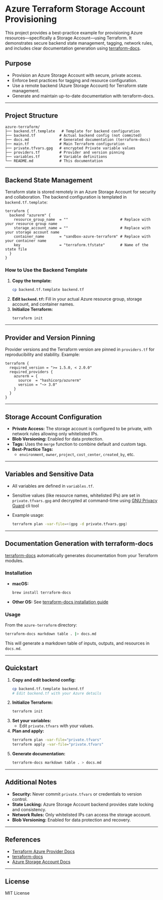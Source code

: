 # Azure Terraform Storage Account Provisioning

This project provides a best-practice example for provisioning Azure resources—specifically a Storage Account—using Terraform. It demonstrates secure backend state management, tagging, network rules, and includes clear documentation generation using [terraform-docs](https://terraform-docs.io/).

## Purpose

- Provision an Azure Storage Account with secure, private access.
- Enforce best practices for tagging and resource configuration.
- Use a remote backend (Azure Storage Account) for Terraform state management.
- Generate and maintain up-to-date documentation with terraform-docs.

---

## Project Structure

```
azure-terraform/
├── backend.tf.template   # Template for backend configuration
├── backend.tf           # Actual backend config (not commited)
├── docs.md              # Generated documentation (terraform-docs)
├── main.tf              # Main Terraform configuration
├── private.tfvars.gpg   # encrypted Private variable values 
├── providers.tf         # Provider and version pinning
├── variables.tf         # Variable definitions
└── README.md            # This documentation
```

---

## Backend State Management

Terraform state is stored remotely in an Azure Storage Account for security and collaboration. The backend configuration is templated in `backend.tf.template`:

```
terraform {
  backend "azurerm" {
    resource_group_name  = ""                        # Replace with your resource group name
    storage_account_name = ""                        # Replace with your storage account name
    container_name       = "sandbox-azure-terraform" # Replace with your container name
    key                  = "terraform.tfstate"       # Name of the state file
  }
}
```

### How to Use the Backend Template

1. **Copy the template:**
   ```sh
   cp backend.tf.template backend.tf
   ```
2. **Edit `backend.tf`:** Fill in your actual Azure resource group, storage account, and container names.
3. **Initialize Terraform:**
   ```sh
   terraform init
   ```

---

## Provider and Version Pinning

Provider versions and the Terraform version are pinned in `providers.tf` for reproducibility and stability. Example:

```
terraform {
  required_version = ">= 1.5.0, < 2.0.0"
  required_providers {
    azurerm = {
      source  = "hashicorp/azurerm"
      version = "~> 3.0"
    }
  }
}
```

---

## Storage Account Configuration

- **Private Access:** The storage account is configured to be private, with network rules allowing only whitelisted IPs.
- **Blob Versioning:** Enabled for data protection.
- **Tags:** Uses the `merge` function to combine default and custom tags.
- **Best-Practice Tags:**
  - `environment`, `owner`, `project`, `cost_center`, `created_by`, etc.

---

## Variables and Sensitive Data

- All variables are defined in `variables.tf`.
- Sensitive values (like resource names, whitelisted IPs) are set in
  `private.tfvars.gpg` and decrypted at command-time using [GNU Privacy
  Guard](https://www.gnupg.org/) cli tool

- Example usage:
  ```sh
  terraform plan -var-file=<(gpg -d private.tfvars.gpg)
  ```

---

## Documentation Generation with terraform-docs

[terraform-docs](https://terraform-docs.io/) automatically generates documentation from your Terraform modules.

### Installation

- **macOS:**
  ```sh
  brew install terraform-docs
  ```
- **Other OS:** See [terraform-docs installation guide](https://terraform-docs.io/user-guide/installation/)

### Usage

From the `azure-terraform` directory:

```sh
terraform-docs markdown table . |> docs.md
```

This will generate a markdown table of inputs, outputs, and resources in `docs.md`.

---

## Quickstart

1. **Copy and edit backend config:**
   ```sh
   cp backend.tf.template backend.tf
   # Edit backend.tf with your Azure details
   ```
2. **Initialize Terraform:**
   ```sh
   terraform init
   ```
3. **Set your variables:**
   - Edit `private.tfvars` with your values.
4. **Plan and apply:**
   ```sh
   terraform plan -var-file="private.tfvars"
   terraform apply -var-file="private.tfvars"
   ```
5. **Generate documentation:**
   ```sh
   terraform-docs markdown table . > docs.md
   ```

---

## Additional Notes

- **Security:** Never commit `private.tfvars` or credentials to version control.
- **State Locking:** Azure Storage Account backend provides state locking and consistency.
- **Network Rules:** Only whitelisted IPs can access the storage account.
- **Blob Versioning:** Enabled for data protection and recovery.

---

## References

- [Terraform Azure Provider Docs](https://registry.terraform.io/providers/hashicorp/azurerm/latest/docs)
- [terraform-docs](https://terraform-docs.io/)
- [Azure Storage Account Docs](https://learn.microsoft.com/en-us/azure/storage/common/storage-account-overview)

---

## License

MIT License
